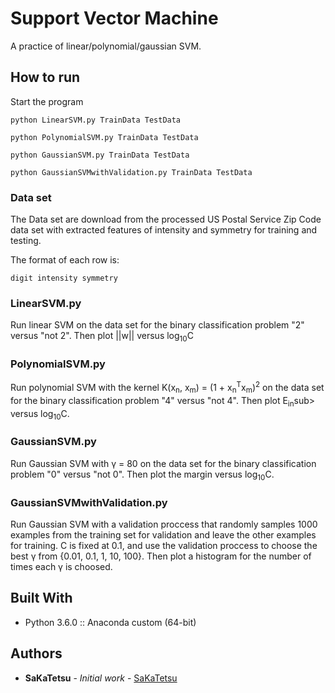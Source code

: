 # Support Vector Machine
A practice of linear/polynomial/gaussian SVM.

## How to run

Start the program
```
python LinearSVM.py TrainData TestData
```
```
python PolynomialSVM.py TrainData TestData
```
```
python GaussianSVM.py TrainData TestData
```
```
python GaussianSVMwithValidation.py TrainData TestData
```

### Data set

The Data set are download from the processed
US Postal Service Zip Code data set with extracted features of intensity and symmetry for training and testing.


The format of each row is:
```
digit intensity symmetry
```

### LinearSVM.py

Run linear SVM on the data set for the binary classification problem "2" versus "not 2". Then plot ||w|| versus log<sub>10</sub>C

### PolynomialSVM.py

Run polynomial SVM with the kernel K(x<sub>n</sub>, x<sub>m</sub>) = (1 + x<sub>n</sub><sup>T</sup>x<sub>m</sub>)<sup>2</sup> on the data set for the binary classification problem "4" versus "not 4". Then plot E<sub>in</sub>sub> versus log<sub>10</sub>C.

### GaussianSVM.py

Run Gaussian SVM with &#947; = 80 on the data set for the binary classification problem "0" versus "not 0". Then plot the margin versus log<sub>10</sub>C.

### GaussianSVMwithValidation.py

Run Gaussian SVM with a validation proccess that randomly samples 1000 examples from the training set for validation and leave the other examples for training. C is fixed at 0.1, and use the validation proccess to choose the best &#947; from {0.01, 0.1, 1, 10, 100}. Then plot a histogram for the number of times each &#947; is choosed.

## Built With

* Python 3.6.0 :: Anaconda custom (64-bit)

## Authors

* **SaKaTetsu** - *Initial work* - [SaKaTetsu](https://github.com/SaKaTetsu)